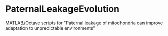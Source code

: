# PaternalLeakageEvolution
MATLAB/Octave scripts for "Paternal leakage of mitochondria can improve adaptation to unpredictable environments"
